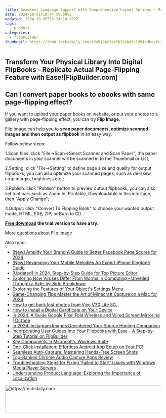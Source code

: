 ```yaml
---
title: Seamless Language Support with Comprehensive Layout Options – Master Reading Clarity on FlipBuilder.com
date: 2024-10-01T18:44:59.500Z
updated: 2024-10-05T18:24:10.872Z
tags:
  - product
categories:
  - flipbuilder
thumbnail: https://thmb.techidaily.com/4d4519b2feefb328b63c1d94cdbcefc1487c835a8052a017be6091c495520e05.jpg
---
```


## Transform Your Physical Library Into Digital FlipBooks - Replicate Actual Page-Flipping Feature with Ease![FlipBuilder.com]

## Can I convert paper books to ebooks with same page-flipping effect?

If you want to upload your paper books on website, or put your photos to a gallery with page-flipping effect, you can try **Flip Image**. 

[Flip Image](https://tools.techidaily.com/flipbuilder/products/) can help you to **scan paper documents, optimize scanned images and then output as flipbook** in an easy way.

Follow below steps:

1.Scan files: click "File->Scan->Select Scanner and Scan Paper", the paper documents in your scanner will be scanned in to the Thumbnail or List;

2.Setting: click "File->Setting" to define page size and quality for output flipbooks, you can also optimize your scanned pages, such as de-skew, crop margin, brightness etc.;

3.Publish: click "Publish" button to preview output flipbooks, you can also set tool bars such as Zoom In, Printable, Downloadable in this interface, then "Apply Change";

4.Output: click "Convert To Flipping Book" to choose your wanted output mode, HTML, EXE, ZIP, or Burn to CD.

**[Free download](https://tools.techidaily.com/flipbuilder/products/) the trial version to have a try.** 

[More questions about Flip Image](https://tools.techidaily.com/flipbuilder/products/)

<ins class="adsbygoogle"
     style="display:block"
     data-ad-format="autorelaxed"
     data-ad-client="ca-pub-7571918770474297"
     data-ad-slot="1223367746"></ins>

<ins class="adsbygoogle"
     style="display:block"
     data-ad-client="ca-pub-7571918770474297"
     data-ad-slot="8358498916"
     data-ad-format="auto"
     data-full-width-responsive="true"></ins>

<span class="atpl-alsoreadstyle">Also read:</span>
<div><ul>
<li><a href="https://facebook-video-content.techidaily.com/new-amplify-your-brand-a-guide-to-better-facebook-page-scores-for-2024/"><u>[New] Amplify Your Brand A Guide to Better Facebook Page Scores for 2024</u></a></li>
<li><a href="https://extra-guidance.techidaily.com/new-revamping-your-mobile-melodies-an-expert-iphone-ringtone-guide/"><u>[New] Revamping Your Mobile Melodies An Expert iPhone Ringtone Guide</u></a></li>
<li><a href="https://article-helps.techidaily.com/updated-in-2024-step-by-step-guide-for-top-picture-editor/"><u>[Updated] In 2024, Step-by-Step Guide for Top Picture Editor</u></a></li>
<li><a href="https://fox-zaraz.techidaily.com/exploring-how-viruses-differ-from-worms-in-computing-unveiled-through-a-side-by-side-breakdown/"><u>Exploring How Viruses Differ From Worms in Computing - Unveiled Through a Side-by-Side Breakdown</u></a></li>
<li><a href="https://fox-zaraz.techidaily.com/exploring-the-features-of-your-objects-settings-menu/"><u>Exploring the Features of Your Object's Settings Menu</u></a></li>
<li><a href="https://screen-capture.techidaily.com/game-changing-tips-master-the-art-of-minecraft-capture-on-a-mac-for-2024/"><u>Game-Changing Tips Master the Art of Minecraft Capture on a Mac for 2024</u></a></li>
<li><a href="https://blog-min.techidaily.com/how-to-get-back-lost-photos-from-vivo-v30-lite-5g-by-fonelab-android-recover-photos/"><u>How to get back lost photos from Vivo V30 Lite 5G.</u></a></li>
<li><a href="https://fox-zaraz.techidaily.com/how-to-install-a-digital-certificate-on-your-device/"><u>How to Install a Digital Certificate on Your Device</u></a></li>
<li><a href="https://screen-mirror.techidaily.com/in-2024-a-guide-google-pixel-fold-wireless-and-wired-screen-mirroring-drfone-by-drfone-android/"><u>In 2024, A Guide Google Pixel Fold Wireless and Wired Screen Mirroring | Dr.fone</u></a></li>
<li><a href="https://instagram-clips.techidaily.com/in-2024-instagram-images-deciphered-your-source-hunting-companion/"><u>In 2024, Instagram Images Deciphered Your Source Hunting Companion</u></a></li>
<li><a href="https://win-webster.techidaily.com/incorporating-user-guides-into-your-flipbooks-with-ease-a-step-by-step-tutorial-on-flipbuilder/"><u>Incorporating User Guides Into Your Flipbooks with Ease - A Step-by-Step Tutorial on FlipBuilder</u></a></li>
<li><a href="https://fox-zaraz.techidaily.com/key-components-in-microsofts-windows-suite/"><u>Key Components in Microsoft's Windows Suite</u></a></li>
<li><a href="https://fox-zaraz.techidaily.com/one-click-installation-effortless-android-app-setup-on-your-pc/"><u>One-Click Installation: Effortless Android App Setup on Your PC!</u></a></li>
<li><a href="https://fox-zaraz.techidaily.com/seamless-auto-capture-mastering-hands-free-screen-shots/"><u>Seamless Auto-Capture: Mastering Hands-Free Screen Shots</u></a></li>
<li><a href="https://fox-zaraz.techidaily.com/top-ranked-chrome-audio-capture-apps-review/"><u>Top-Ranked Chrome Audio Capture Apps Review</u></a></li>
<li><a href="https://win-howtos.techidaily.com/troubleshooting-steps-for-fixing-failed-to-start-issues-with-windows-media-player-servers/"><u>Troubleshooting Steps for Fixing 'Failed to Start' Issues with Windows Media Player Servers</u></a></li>
<li><a href="https://fox-zaraz.techidaily.com/understanding-product-language-exploring-the-importance-of-localization/"><u>Understanding Product Language: Exploring the Importance of Localization</u></a></li>
</ul></div>

<!-- affiliate ads begin -->
<a href="https://aligracehair.sjv.io/c/5597632/2016134/19272" target="_top" id="2016134">
  <img src="//a.impactradius-go.com/display-ad/19272-2016134" border="0" alt="https://techidaily.com" width="728" height="90"/>
</a>
<img height="0" width="0" src="https://aligracehair.sjv.io/i/5597632/2016134/19272" style="position:absolute;visibility:hidden;" border="0" />
<!-- affiliate ads end -->

